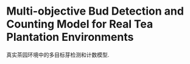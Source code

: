 # Multi-objective Bud Detection and Counting Model for Real Tea Plantation Environments  
真实茶园环境中的多目标芽检测和计数模型.

